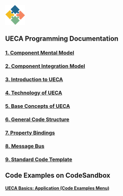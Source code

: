 ![logo](/docs/logo.png)

## UECA Programming Documentation

### [1. Component Mental Model](/docs/component-mental-model.md)

### [2. Component Integration Model](/docs/component-intergation-model.md)

### [3. Introduction to UECA](/docs/introduction.md)

### [4. Technology of UECA ](/docs/technology.md)

### [5. Base Concepts of UECA ](/docs/base-concepts.md)

### [6. General Code Structure](/docs/general-code-structure.md)

### [7. Property Bindings ](/docs/bindings-overview.md)

### [8. Message Bus ](/docs/message-bus.md)

### [9. Standard Code Template](/docs/code-template.md)

## Code Examples on CodeSandbox
#### [UECA Basics: Application (Code Examples Menu)](https://codesandbox.io/p/sandbox/frosty-banach-jsf84c)

